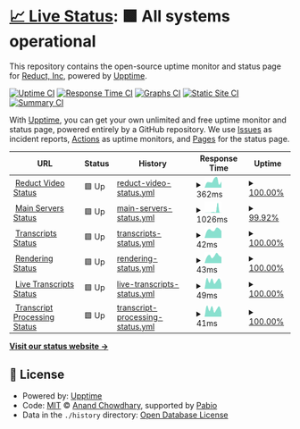 # [📈 Live Status](https://reduct-inc.github.io/reduct-status): <!--live status--> **🟩 All systems operational**

This repository contains the open-source uptime monitor and status page for [Reduct, Inc](https://reduct-inc.github.io/reduct-status), powered by [Upptime](https://github.com/upptime/upptime).

[![Uptime CI](https://github.com/reduct-inc/reduct-status/workflows/Uptime%20CI/badge.svg)](https://github.com/reduct-inc/reduct-status/actions?query=workflow%3A%22Uptime+CI%22)
[![Response Time CI](https://github.com/reduct-inc/reduct-status/workflows/Response%20Time%20CI/badge.svg)](https://github.com/reduct-inc/reduct-status/actions?query=workflow%3A%22Response+Time+CI%22)
[![Graphs CI](https://github.com/reduct-inc/reduct-status/workflows/Graphs%20CI/badge.svg)](https://github.com/reduct-inc/reduct-status/actions?query=workflow%3A%22Graphs+CI%22)
[![Static Site CI](https://github.com/reduct-inc/reduct-status/workflows/Static%20Site%20CI/badge.svg)](https://github.com/reduct-inc/reduct-status/actions?query=workflow%3A%22Static+Site+CI%22)
[![Summary CI](https://github.com/reduct-inc/reduct-status/workflows/Summary%20CI/badge.svg)](https://github.com/reduct-inc/reduct-status/actions?query=workflow%3A%22Summary+CI%22)

With [Upptime](https://upptime.js.org), you can get your own unlimited and free uptime monitor and status page, powered entirely by a GitHub repository. We use [Issues](https://github.com/reduct-inc/reduct-status/issues) as incident reports, [Actions](https://github.com/reduct-inc/reduct-status/actions) as uptime monitors, and [Pages](https://reduct-inc.github.io/reduct-status) for the status page.

<!--start: status pages-->
<!-- This summary is generated by Upptime (https://github.com/upptime/upptime) -->
<!-- Do not edit this manually, your changes will be overwritten -->
<!-- prettier-ignore -->
| URL | Status | History | Response Time | Uptime |
| --- | ------ | ------- | ------------- | ------ |
| <img alt="" src="https://icons.duckduckgo.com/ip3/app.reduct.video.ico" height="13"> [Reduct Video Status](https://app.reduct.video) | 🟩 Up | [reduct-video-status.yml](https://github.com/reduct-inc/reduct-status/commits/HEAD/history/reduct-video-status.yml) | <details><summary><img alt="Response time graph" src="./graphs/reduct-video-status/response-time-week.png" height="20"> 362ms</summary><br><a href="https://status.reduct.video/history/reduct-video-status"><img alt="Response time 388" src="https://img.shields.io/endpoint?url=https%3A%2F%2Fraw.githubusercontent.com%2Freduct-inc%2Freduct-status%2FHEAD%2Fapi%2Freduct-video-status%2Fresponse-time.json"></a><br><a href="https://status.reduct.video/history/reduct-video-status"><img alt="24-hour response time 431" src="https://img.shields.io/endpoint?url=https%3A%2F%2Fraw.githubusercontent.com%2Freduct-inc%2Freduct-status%2FHEAD%2Fapi%2Freduct-video-status%2Fresponse-time-day.json"></a><br><a href="https://status.reduct.video/history/reduct-video-status"><img alt="7-day response time 362" src="https://img.shields.io/endpoint?url=https%3A%2F%2Fraw.githubusercontent.com%2Freduct-inc%2Freduct-status%2FHEAD%2Fapi%2Freduct-video-status%2Fresponse-time-week.json"></a><br><a href="https://status.reduct.video/history/reduct-video-status"><img alt="30-day response time 374" src="https://img.shields.io/endpoint?url=https%3A%2F%2Fraw.githubusercontent.com%2Freduct-inc%2Freduct-status%2FHEAD%2Fapi%2Freduct-video-status%2Fresponse-time-month.json"></a><br><a href="https://status.reduct.video/history/reduct-video-status"><img alt="1-year response time 388" src="https://img.shields.io/endpoint?url=https%3A%2F%2Fraw.githubusercontent.com%2Freduct-inc%2Freduct-status%2FHEAD%2Fapi%2Freduct-video-status%2Fresponse-time-year.json"></a></details> | <details><summary><a href="https://status.reduct.video/history/reduct-video-status">100.00%</a></summary><a href="https://status.reduct.video/history/reduct-video-status"><img alt="All-time uptime 99.99%" src="https://img.shields.io/endpoint?url=https%3A%2F%2Fraw.githubusercontent.com%2Freduct-inc%2Freduct-status%2FHEAD%2Fapi%2Freduct-video-status%2Fuptime.json"></a><br><a href="https://status.reduct.video/history/reduct-video-status"><img alt="24-hour uptime 100.00%" src="https://img.shields.io/endpoint?url=https%3A%2F%2Fraw.githubusercontent.com%2Freduct-inc%2Freduct-status%2FHEAD%2Fapi%2Freduct-video-status%2Fuptime-day.json"></a><br><a href="https://status.reduct.video/history/reduct-video-status"><img alt="7-day uptime 100.00%" src="https://img.shields.io/endpoint?url=https%3A%2F%2Fraw.githubusercontent.com%2Freduct-inc%2Freduct-status%2FHEAD%2Fapi%2Freduct-video-status%2Fuptime-week.json"></a><br><a href="https://status.reduct.video/history/reduct-video-status"><img alt="30-day uptime 100.00%" src="https://img.shields.io/endpoint?url=https%3A%2F%2Fraw.githubusercontent.com%2Freduct-inc%2Freduct-status%2FHEAD%2Fapi%2Freduct-video-status%2Fuptime-month.json"></a><br><a href="https://status.reduct.video/history/reduct-video-status"><img alt="1-year uptime 99.99%" src="https://img.shields.io/endpoint?url=https%3A%2F%2Fraw.githubusercontent.com%2Freduct-inc%2Freduct-status%2FHEAD%2Fapi%2Freduct-video-status%2Fuptime-year.json"></a></details>
| <img alt="" src="https://icons.duckduckgo.com/ip3/app.reduct.video.ico" height="13"> [Main Servers Status](https://app.reduct.video/x/status) | 🟩 Up | [main-servers-status.yml](https://github.com/reduct-inc/reduct-status/commits/HEAD/history/main-servers-status.yml) | <details><summary><img alt="Response time graph" src="./graphs/main-servers-status/response-time-week.png" height="20"> 1026ms</summary><br><a href="https://status.reduct.video/history/main-servers-status"><img alt="Response time 379" src="https://img.shields.io/endpoint?url=https%3A%2F%2Fraw.githubusercontent.com%2Freduct-inc%2Freduct-status%2FHEAD%2Fapi%2Fmain-servers-status%2Fresponse-time.json"></a><br><a href="https://status.reduct.video/history/main-servers-status"><img alt="24-hour response time 36" src="https://img.shields.io/endpoint?url=https%3A%2F%2Fraw.githubusercontent.com%2Freduct-inc%2Freduct-status%2FHEAD%2Fapi%2Fmain-servers-status%2Fresponse-time-day.json"></a><br><a href="https://status.reduct.video/history/main-servers-status"><img alt="7-day response time 1026" src="https://img.shields.io/endpoint?url=https%3A%2F%2Fraw.githubusercontent.com%2Freduct-inc%2Freduct-status%2FHEAD%2Fapi%2Fmain-servers-status%2Fresponse-time-week.json"></a><br><a href="https://status.reduct.video/history/main-servers-status"><img alt="30-day response time 360" src="https://img.shields.io/endpoint?url=https%3A%2F%2Fraw.githubusercontent.com%2Freduct-inc%2Freduct-status%2FHEAD%2Fapi%2Fmain-servers-status%2Fresponse-time-month.json"></a><br><a href="https://status.reduct.video/history/main-servers-status"><img alt="1-year response time 379" src="https://img.shields.io/endpoint?url=https%3A%2F%2Fraw.githubusercontent.com%2Freduct-inc%2Freduct-status%2FHEAD%2Fapi%2Fmain-servers-status%2Fresponse-time-year.json"></a></details> | <details><summary><a href="https://status.reduct.video/history/main-servers-status">99.92%</a></summary><a href="https://status.reduct.video/history/main-servers-status"><img alt="All-time uptime 99.92%" src="https://img.shields.io/endpoint?url=https%3A%2F%2Fraw.githubusercontent.com%2Freduct-inc%2Freduct-status%2FHEAD%2Fapi%2Fmain-servers-status%2Fuptime.json"></a><br><a href="https://status.reduct.video/history/main-servers-status"><img alt="24-hour uptime 100.00%" src="https://img.shields.io/endpoint?url=https%3A%2F%2Fraw.githubusercontent.com%2Freduct-inc%2Freduct-status%2FHEAD%2Fapi%2Fmain-servers-status%2Fuptime-day.json"></a><br><a href="https://status.reduct.video/history/main-servers-status"><img alt="7-day uptime 99.92%" src="https://img.shields.io/endpoint?url=https%3A%2F%2Fraw.githubusercontent.com%2Freduct-inc%2Freduct-status%2FHEAD%2Fapi%2Fmain-servers-status%2Fuptime-week.json"></a><br><a href="https://status.reduct.video/history/main-servers-status"><img alt="30-day uptime 99.98%" src="https://img.shields.io/endpoint?url=https%3A%2F%2Fraw.githubusercontent.com%2Freduct-inc%2Freduct-status%2FHEAD%2Fapi%2Fmain-servers-status%2Fuptime-month.json"></a><br><a href="https://status.reduct.video/history/main-servers-status"><img alt="1-year uptime 99.92%" src="https://img.shields.io/endpoint?url=https%3A%2F%2Fraw.githubusercontent.com%2Freduct-inc%2Freduct-status%2FHEAD%2Fapi%2Fmain-servers-status%2Fuptime-year.json"></a></details>
| <img alt="" src="https://icons.duckduckgo.com/ip3/app.reduct.video.ico" height="13"> [Transcripts Status](https://app.reduct.video/x/tsss/status) | 🟩 Up | [transcripts-status.yml](https://github.com/reduct-inc/reduct-status/commits/HEAD/history/transcripts-status.yml) | <details><summary><img alt="Response time graph" src="./graphs/transcripts-status/response-time-week.png" height="20"> 42ms</summary><br><a href="https://status.reduct.video/history/transcripts-status"><img alt="Response time 56" src="https://img.shields.io/endpoint?url=https%3A%2F%2Fraw.githubusercontent.com%2Freduct-inc%2Freduct-status%2FHEAD%2Fapi%2Ftranscripts-status%2Fresponse-time.json"></a><br><a href="https://status.reduct.video/history/transcripts-status"><img alt="24-hour response time 29" src="https://img.shields.io/endpoint?url=https%3A%2F%2Fraw.githubusercontent.com%2Freduct-inc%2Freduct-status%2FHEAD%2Fapi%2Ftranscripts-status%2Fresponse-time-day.json"></a><br><a href="https://status.reduct.video/history/transcripts-status"><img alt="7-day response time 42" src="https://img.shields.io/endpoint?url=https%3A%2F%2Fraw.githubusercontent.com%2Freduct-inc%2Freduct-status%2FHEAD%2Fapi%2Ftranscripts-status%2Fresponse-time-week.json"></a><br><a href="https://status.reduct.video/history/transcripts-status"><img alt="30-day response time 44" src="https://img.shields.io/endpoint?url=https%3A%2F%2Fraw.githubusercontent.com%2Freduct-inc%2Freduct-status%2FHEAD%2Fapi%2Ftranscripts-status%2Fresponse-time-month.json"></a><br><a href="https://status.reduct.video/history/transcripts-status"><img alt="1-year response time 56" src="https://img.shields.io/endpoint?url=https%3A%2F%2Fraw.githubusercontent.com%2Freduct-inc%2Freduct-status%2FHEAD%2Fapi%2Ftranscripts-status%2Fresponse-time-year.json"></a></details> | <details><summary><a href="https://status.reduct.video/history/transcripts-status">100.00%</a></summary><a href="https://status.reduct.video/history/transcripts-status"><img alt="All-time uptime 99.99%" src="https://img.shields.io/endpoint?url=https%3A%2F%2Fraw.githubusercontent.com%2Freduct-inc%2Freduct-status%2FHEAD%2Fapi%2Ftranscripts-status%2Fuptime.json"></a><br><a href="https://status.reduct.video/history/transcripts-status"><img alt="24-hour uptime 100.00%" src="https://img.shields.io/endpoint?url=https%3A%2F%2Fraw.githubusercontent.com%2Freduct-inc%2Freduct-status%2FHEAD%2Fapi%2Ftranscripts-status%2Fuptime-day.json"></a><br><a href="https://status.reduct.video/history/transcripts-status"><img alt="7-day uptime 100.00%" src="https://img.shields.io/endpoint?url=https%3A%2F%2Fraw.githubusercontent.com%2Freduct-inc%2Freduct-status%2FHEAD%2Fapi%2Ftranscripts-status%2Fuptime-week.json"></a><br><a href="https://status.reduct.video/history/transcripts-status"><img alt="30-day uptime 100.00%" src="https://img.shields.io/endpoint?url=https%3A%2F%2Fraw.githubusercontent.com%2Freduct-inc%2Freduct-status%2FHEAD%2Fapi%2Ftranscripts-status%2Fuptime-month.json"></a><br><a href="https://status.reduct.video/history/transcripts-status"><img alt="1-year uptime 99.99%" src="https://img.shields.io/endpoint?url=https%3A%2F%2Fraw.githubusercontent.com%2Freduct-inc%2Freduct-status%2FHEAD%2Fapi%2Ftranscripts-status%2Fuptime-year.json"></a></details>
| <img alt="" src="https://icons.duckduckgo.com/ip3/app.reduct.video.ico" height="13"> [Rendering Status](https://app.reduct.video/x/render/status) | 🟩 Up | [rendering-status.yml](https://github.com/reduct-inc/reduct-status/commits/HEAD/history/rendering-status.yml) | <details><summary><img alt="Response time graph" src="./graphs/rendering-status/response-time-week.png" height="20"> 43ms</summary><br><a href="https://status.reduct.video/history/rendering-status"><img alt="Response time 117" src="https://img.shields.io/endpoint?url=https%3A%2F%2Fraw.githubusercontent.com%2Freduct-inc%2Freduct-status%2FHEAD%2Fapi%2Frendering-status%2Fresponse-time.json"></a><br><a href="https://status.reduct.video/history/rendering-status"><img alt="24-hour response time 35" src="https://img.shields.io/endpoint?url=https%3A%2F%2Fraw.githubusercontent.com%2Freduct-inc%2Freduct-status%2FHEAD%2Fapi%2Frendering-status%2Fresponse-time-day.json"></a><br><a href="https://status.reduct.video/history/rendering-status"><img alt="7-day response time 43" src="https://img.shields.io/endpoint?url=https%3A%2F%2Fraw.githubusercontent.com%2Freduct-inc%2Freduct-status%2FHEAD%2Fapi%2Frendering-status%2Fresponse-time-week.json"></a><br><a href="https://status.reduct.video/history/rendering-status"><img alt="30-day response time 102" src="https://img.shields.io/endpoint?url=https%3A%2F%2Fraw.githubusercontent.com%2Freduct-inc%2Freduct-status%2FHEAD%2Fapi%2Frendering-status%2Fresponse-time-month.json"></a><br><a href="https://status.reduct.video/history/rendering-status"><img alt="1-year response time 117" src="https://img.shields.io/endpoint?url=https%3A%2F%2Fraw.githubusercontent.com%2Freduct-inc%2Freduct-status%2FHEAD%2Fapi%2Frendering-status%2Fresponse-time-year.json"></a></details> | <details><summary><a href="https://status.reduct.video/history/rendering-status">100.00%</a></summary><a href="https://status.reduct.video/history/rendering-status"><img alt="All-time uptime 99.99%" src="https://img.shields.io/endpoint?url=https%3A%2F%2Fraw.githubusercontent.com%2Freduct-inc%2Freduct-status%2FHEAD%2Fapi%2Frendering-status%2Fuptime.json"></a><br><a href="https://status.reduct.video/history/rendering-status"><img alt="24-hour uptime 100.00%" src="https://img.shields.io/endpoint?url=https%3A%2F%2Fraw.githubusercontent.com%2Freduct-inc%2Freduct-status%2FHEAD%2Fapi%2Frendering-status%2Fuptime-day.json"></a><br><a href="https://status.reduct.video/history/rendering-status"><img alt="7-day uptime 100.00%" src="https://img.shields.io/endpoint?url=https%3A%2F%2Fraw.githubusercontent.com%2Freduct-inc%2Freduct-status%2FHEAD%2Fapi%2Frendering-status%2Fuptime-week.json"></a><br><a href="https://status.reduct.video/history/rendering-status"><img alt="30-day uptime 100.00%" src="https://img.shields.io/endpoint?url=https%3A%2F%2Fraw.githubusercontent.com%2Freduct-inc%2Freduct-status%2FHEAD%2Fapi%2Frendering-status%2Fuptime-month.json"></a><br><a href="https://status.reduct.video/history/rendering-status"><img alt="1-year uptime 99.99%" src="https://img.shields.io/endpoint?url=https%3A%2F%2Fraw.githubusercontent.com%2Freduct-inc%2Freduct-status%2FHEAD%2Fapi%2Frendering-status%2Fuptime-year.json"></a></details>
| <img alt="" src="https://icons.duckduckgo.com/ip3/app.reduct.video.ico" height="13"> [Live Transcripts Status](https://app.reduct.video/x/live-transcription/status) | 🟩 Up | [live-transcripts-status.yml](https://github.com/reduct-inc/reduct-status/commits/HEAD/history/live-transcripts-status.yml) | <details><summary><img alt="Response time graph" src="./graphs/live-transcripts-status/response-time-week.png" height="20"> 49ms</summary><br><a href="https://status.reduct.video/history/live-transcripts-status"><img alt="Response time 62" src="https://img.shields.io/endpoint?url=https%3A%2F%2Fraw.githubusercontent.com%2Freduct-inc%2Freduct-status%2FHEAD%2Fapi%2Flive-transcripts-status%2Fresponse-time.json"></a><br><a href="https://status.reduct.video/history/live-transcripts-status"><img alt="24-hour response time 37" src="https://img.shields.io/endpoint?url=https%3A%2F%2Fraw.githubusercontent.com%2Freduct-inc%2Freduct-status%2FHEAD%2Fapi%2Flive-transcripts-status%2Fresponse-time-day.json"></a><br><a href="https://status.reduct.video/history/live-transcripts-status"><img alt="7-day response time 49" src="https://img.shields.io/endpoint?url=https%3A%2F%2Fraw.githubusercontent.com%2Freduct-inc%2Freduct-status%2FHEAD%2Fapi%2Flive-transcripts-status%2Fresponse-time-week.json"></a><br><a href="https://status.reduct.video/history/live-transcripts-status"><img alt="30-day response time 59" src="https://img.shields.io/endpoint?url=https%3A%2F%2Fraw.githubusercontent.com%2Freduct-inc%2Freduct-status%2FHEAD%2Fapi%2Flive-transcripts-status%2Fresponse-time-month.json"></a><br><a href="https://status.reduct.video/history/live-transcripts-status"><img alt="1-year response time 62" src="https://img.shields.io/endpoint?url=https%3A%2F%2Fraw.githubusercontent.com%2Freduct-inc%2Freduct-status%2FHEAD%2Fapi%2Flive-transcripts-status%2Fresponse-time-year.json"></a></details> | <details><summary><a href="https://status.reduct.video/history/live-transcripts-status">100.00%</a></summary><a href="https://status.reduct.video/history/live-transcripts-status"><img alt="All-time uptime 99.99%" src="https://img.shields.io/endpoint?url=https%3A%2F%2Fraw.githubusercontent.com%2Freduct-inc%2Freduct-status%2FHEAD%2Fapi%2Flive-transcripts-status%2Fuptime.json"></a><br><a href="https://status.reduct.video/history/live-transcripts-status"><img alt="24-hour uptime 100.00%" src="https://img.shields.io/endpoint?url=https%3A%2F%2Fraw.githubusercontent.com%2Freduct-inc%2Freduct-status%2FHEAD%2Fapi%2Flive-transcripts-status%2Fuptime-day.json"></a><br><a href="https://status.reduct.video/history/live-transcripts-status"><img alt="7-day uptime 100.00%" src="https://img.shields.io/endpoint?url=https%3A%2F%2Fraw.githubusercontent.com%2Freduct-inc%2Freduct-status%2FHEAD%2Fapi%2Flive-transcripts-status%2Fuptime-week.json"></a><br><a href="https://status.reduct.video/history/live-transcripts-status"><img alt="30-day uptime 100.00%" src="https://img.shields.io/endpoint?url=https%3A%2F%2Fraw.githubusercontent.com%2Freduct-inc%2Freduct-status%2FHEAD%2Fapi%2Flive-transcripts-status%2Fuptime-month.json"></a><br><a href="https://status.reduct.video/history/live-transcripts-status"><img alt="1-year uptime 99.99%" src="https://img.shields.io/endpoint?url=https%3A%2F%2Fraw.githubusercontent.com%2Freduct-inc%2Freduct-status%2FHEAD%2Fapi%2Flive-transcripts-status%2Fuptime-year.json"></a></details>
| <img alt="" src="https://icons.duckduckgo.com/ip3/app.reduct.video.ico" height="13"> [Transcript Processing Status](https://app.reduct.video/x/whisper/status) | 🟩 Up | [transcript-processing-status.yml](https://github.com/reduct-inc/reduct-status/commits/HEAD/history/transcript-processing-status.yml) | <details><summary><img alt="Response time graph" src="./graphs/transcript-processing-status/response-time-week.png" height="20"> 41ms</summary><br><a href="https://status.reduct.video/history/transcript-processing-status"><img alt="Response time 56" src="https://img.shields.io/endpoint?url=https%3A%2F%2Fraw.githubusercontent.com%2Freduct-inc%2Freduct-status%2FHEAD%2Fapi%2Ftranscript-processing-status%2Fresponse-time.json"></a><br><a href="https://status.reduct.video/history/transcript-processing-status"><img alt="24-hour response time 25" src="https://img.shields.io/endpoint?url=https%3A%2F%2Fraw.githubusercontent.com%2Freduct-inc%2Freduct-status%2FHEAD%2Fapi%2Ftranscript-processing-status%2Fresponse-time-day.json"></a><br><a href="https://status.reduct.video/history/transcript-processing-status"><img alt="7-day response time 41" src="https://img.shields.io/endpoint?url=https%3A%2F%2Fraw.githubusercontent.com%2Freduct-inc%2Freduct-status%2FHEAD%2Fapi%2Ftranscript-processing-status%2Fresponse-time-week.json"></a><br><a href="https://status.reduct.video/history/transcript-processing-status"><img alt="30-day response time 51" src="https://img.shields.io/endpoint?url=https%3A%2F%2Fraw.githubusercontent.com%2Freduct-inc%2Freduct-status%2FHEAD%2Fapi%2Ftranscript-processing-status%2Fresponse-time-month.json"></a><br><a href="https://status.reduct.video/history/transcript-processing-status"><img alt="1-year response time 56" src="https://img.shields.io/endpoint?url=https%3A%2F%2Fraw.githubusercontent.com%2Freduct-inc%2Freduct-status%2FHEAD%2Fapi%2Ftranscript-processing-status%2Fresponse-time-year.json"></a></details> | <details><summary><a href="https://status.reduct.video/history/transcript-processing-status">100.00%</a></summary><a href="https://status.reduct.video/history/transcript-processing-status"><img alt="All-time uptime 99.98%" src="https://img.shields.io/endpoint?url=https%3A%2F%2Fraw.githubusercontent.com%2Freduct-inc%2Freduct-status%2FHEAD%2Fapi%2Ftranscript-processing-status%2Fuptime.json"></a><br><a href="https://status.reduct.video/history/transcript-processing-status"><img alt="24-hour uptime 100.00%" src="https://img.shields.io/endpoint?url=https%3A%2F%2Fraw.githubusercontent.com%2Freduct-inc%2Freduct-status%2FHEAD%2Fapi%2Ftranscript-processing-status%2Fuptime-day.json"></a><br><a href="https://status.reduct.video/history/transcript-processing-status"><img alt="7-day uptime 100.00%" src="https://img.shields.io/endpoint?url=https%3A%2F%2Fraw.githubusercontent.com%2Freduct-inc%2Freduct-status%2FHEAD%2Fapi%2Ftranscript-processing-status%2Fuptime-week.json"></a><br><a href="https://status.reduct.video/history/transcript-processing-status"><img alt="30-day uptime 100.00%" src="https://img.shields.io/endpoint?url=https%3A%2F%2Fraw.githubusercontent.com%2Freduct-inc%2Freduct-status%2FHEAD%2Fapi%2Ftranscript-processing-status%2Fuptime-month.json"></a><br><a href="https://status.reduct.video/history/transcript-processing-status"><img alt="1-year uptime 99.98%" src="https://img.shields.io/endpoint?url=https%3A%2F%2Fraw.githubusercontent.com%2Freduct-inc%2Freduct-status%2FHEAD%2Fapi%2Ftranscript-processing-status%2Fuptime-year.json"></a></details>

<!--end: status pages-->

[**Visit our status website →**](https://reduct-inc.github.io/reduct-status)

## 📄 License

- Powered by: [Upptime](https://github.com/upptime/upptime)
- Code: [MIT](./LICENSE) © [Anand Chowdhary](https://anandchowdhary.com), supported by [Pabio](https://pabio.com)
- Data in the `./history` directory: [Open Database License](https://opendatacommons.org/licenses/odbl/1-0/)
